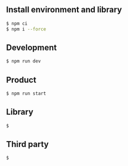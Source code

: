 ## Install environment and library
```bash
$ npm ci
$ npm i --force
```
## Development

```bash
$ npm run dev
```
## Product

```bash
$ npm run start
```

## Library
```bash
$ 
```

## Third party
```bash
$ 
```


